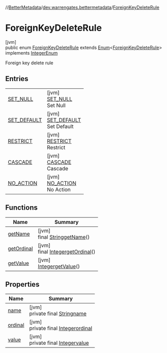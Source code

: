 //[BetterMetadata](../../../index.md)/[dev.warrengates.bettermetadata](../index.md)/[ForeignKeyDeleteRule](index.md)

# ForeignKeyDeleteRule

[jvm]\
public enum [ForeignKeyDeleteRule](index.md) extends [Enum](https://docs.oracle.com/javase/8/docs/api/java/lang/Enum.html)&lt;[ForeignKeyDeleteRule](index.md)&gt; implements [IntegerEnum](../-integer-enum/index.md)

Foreign key delete rule

## Entries

| | |
|---|---|
| [SET_NULL](-s-e-t_-n-u-l-l/index.md) | [jvm]<br>[SET_NULL](-s-e-t_-n-u-l-l/index.md)<br>Set Null |
| [SET_DEFAULT](-s-e-t_-d-e-f-a-u-l-t/index.md) | [jvm]<br>[SET_DEFAULT](-s-e-t_-d-e-f-a-u-l-t/index.md)<br>Set Default |
| [RESTRICT](-r-e-s-t-r-i-c-t/index.md) | [jvm]<br>[RESTRICT](-r-e-s-t-r-i-c-t/index.md)<br>Restrict |
| [CASCADE](-c-a-s-c-a-d-e/index.md) | [jvm]<br>[CASCADE](-c-a-s-c-a-d-e/index.md)<br>Cascade |
| [NO_ACTION](-n-o_-a-c-t-i-o-n/index.md) | [jvm]<br>[NO_ACTION](-n-o_-a-c-t-i-o-n/index.md)<br>No Action |

## Functions

| Name | Summary |
|---|---|
| [getName](get-name.md) | [jvm]<br>final [String](https://docs.oracle.com/javase/8/docs/api/java/lang/String.html)[getName](get-name.md)() |
| [getOrdinal](get-ordinal.md) | [jvm]<br>final [Integer](https://docs.oracle.com/javase/8/docs/api/java/lang/Integer.html)[getOrdinal](get-ordinal.md)() |
| [getValue](get-value.md) | [jvm]<br>[Integer](https://docs.oracle.com/javase/8/docs/api/java/lang/Integer.html)[getValue](get-value.md)() |

## Properties

| Name | Summary |
|---|---|
| [name](../-version-column-type/-i-s_-p-s-e-u-d-o_-c-o-l-u-m-n/index.md#-372974862%2FProperties%2F-1216412040) | [jvm]<br>private final [String](https://docs.oracle.com/javase/8/docs/api/java/lang/String.html)[name](../-version-column-type/-i-s_-p-s-e-u-d-o_-c-o-l-u-m-n/index.md#-372974862%2FProperties%2F-1216412040) |
| [ordinal](../-version-column-type/-i-s_-p-s-e-u-d-o_-c-o-l-u-m-n/index.md#-739389684%2FProperties%2F-1216412040) | [jvm]<br>private final [Integer](https://docs.oracle.com/javase/8/docs/api/java/lang/Integer.html)[ordinal](../-version-column-type/-i-s_-p-s-e-u-d-o_-c-o-l-u-m-n/index.md#-739389684%2FProperties%2F-1216412040) |
| [value](-n-o_-a-c-t-i-o-n/index.md#-792179509%2FProperties%2F-1216412040) | [jvm]<br>private final [Integer](https://docs.oracle.com/javase/8/docs/api/java/lang/Integer.html)[value](-n-o_-a-c-t-i-o-n/index.md#-792179509%2FProperties%2F-1216412040) |

